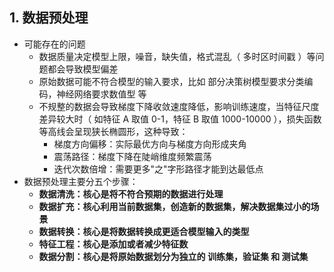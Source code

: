 ## 1. 数据预处理

- 可能存在的问题
  - 数据质量决定模型上限，噪音，缺失值，格式混乱（ 多时区时间戳 ）等问题都会导致模型偏差
  - 原始数据可能不符合模型的输入要求，比如 部分决策树模型要求分类编码，神经网络要求数值型 等
  - 不规整的数据会导致梯度下降收敛速度降低，影响训练速度，当特征尺度差异较大时（ 如特征 A 取值 0-1，特征 B 取值 1000-10000 ），损失函数等高线会呈现狭长椭圆形，这种导致：
    - 梯度方向偏移：实际最优方向与梯度方向形成夹角
    - 震荡路径：梯度下降在陡峭维度频繁震荡
    - 迭代次数倍增：需要更多"之"字形路径才能到达最低点
- 数据预处理主要分五个步骤：
  - **数据清洗：核心是将不符合预期的数据进行处理**
  - **数据扩充：核心利用当前数据集，创造新的数据集，解决数据集过小的场景**
  - **数据转换：核心是将数据转换成更适合模型输入的类型**
  - **特征工程：核心是添加或者减少特征数**
  - **数据分割：核心是将原始数据划分为独立的 训练集，验证集 和 测试集**
